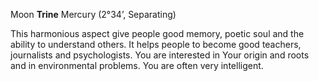 Moon **Trine** Mercury (2°34’, Separating)

This harmonious aspect give people good memory, poetic soul and the ability to understand others. It helps people to become good teachers, journalists and psychologists. You are interested in Your origin and roots and in environmental problems. You are often very intelligent.